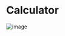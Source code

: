 # Calculator

![image](https://github.com/pbetka/Calculator/assets/127222519/c9bddba0-e09d-4970-890a-34040044fd73)
